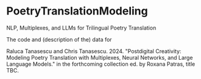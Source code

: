 # PoetryTranslationModeling
NLP, Multiplexes, and LLMs for Trilingual Poetry Translation

The code and (description of the) data for

Raluca Tanasescu and Chris Tanasescu. 2024. "Postdigital Creativity: Modeling Poetry Translation with Multiplexes, Neural Networks, and Large Language Models." in the forthcoming collection ed. by Roxana Patras, title TBC.
